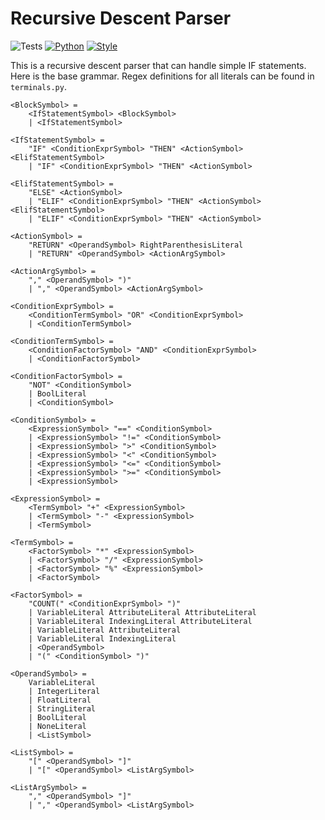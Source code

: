# Recursive Descent Parser

![Tests](https://github.com/JohN100x1/Recursive-Descent-Parser/actions/workflows/python-workflow.yml/badge.svg)
[![Python](https://img.shields.io/badge/python-3.10%2B-brightgreen)](https://www.python.org/)
[![Style](https://img.shields.io/badge/code%20style-black-000000.svg)](https://github.com/psf/black)

This is a recursive descent parser that can handle simple IF statements.
Here is the base grammar. Regex definitions for all literals can be found in `terminals.py`.
```bnf
<BlockSymbol> = 
    <IfStatementSymbol> <BlockSymbol>
    | <IfStatementSymbol>

<IfStatementSymbol> = 
    "IF" <ConditionExprSymbol> "THEN" <ActionSymbol> <ElifStatementSymbol>
    | "IF" <ConditionExprSymbol> "THEN" <ActionSymbol>

<ElifStatementSymbol> = 
    "ELSE" <ActionSymbol>
    | "ELIF" <ConditionExprSymbol> "THEN" <ActionSymbol> <ElifStatementSymbol>
    | "ELIF" <ConditionExprSymbol> "THEN" <ActionSymbol>

<ActionSymbol> = 
    "RETURN" <OperandSymbol> RightParenthesisLiteral
    | "RETURN" <OperandSymbol> <ActionArgSymbol>

<ActionArgSymbol> = 
    "," <OperandSymbol> ")"
    | "," <OperandSymbol> <ActionArgSymbol>

<ConditionExprSymbol> = 
    <ConditionTermSymbol> "OR" <ConditionExprSymbol>
    | <ConditionTermSymbol>

<ConditionTermSymbol> = 
    <ConditionFactorSymbol> "AND" <ConditionExprSymbol>
    | <ConditionFactorSymbol>

<ConditionFactorSymbol> = 
    "NOT" <ConditionSymbol>
    | BoolLiteral
    | <ConditionSymbol>

<ConditionSymbol> = 
    <ExpressionSymbol> "==" <ConditionSymbol>
    | <ExpressionSymbol> "!=" <ConditionSymbol>
    | <ExpressionSymbol> ">" <ConditionSymbol>
    | <ExpressionSymbol> "<" <ConditionSymbol>
    | <ExpressionSymbol> "<=" <ConditionSymbol>
    | <ExpressionSymbol> ">=" <ConditionSymbol>
    | <ExpressionSymbol>

<ExpressionSymbol> = 
    <TermSymbol> "+" <ExpressionSymbol>
    | <TermSymbol> "-" <ExpressionSymbol>
    | <TermSymbol>

<TermSymbol> = 
    <FactorSymbol> "*" <ExpressionSymbol>
    | <FactorSymbol> "/" <ExpressionSymbol>
    | <FactorSymbol> "%" <ExpressionSymbol>
    | <FactorSymbol>

<FactorSymbol> = 
    "COUNT(" <ConditionExprSymbol> ")"
    | VariableLiteral AttributeLiteral AttributeLiteral
    | VariableLiteral IndexingLiteral AttributeLiteral
    | VariableLiteral AttributeLiteral
    | VariableLiteral IndexingLiteral
    | <OperandSymbol>
    | "(" <ConditionSymbol> ")"

<OperandSymbol> = 
    VariableLiteral
    | IntegerLiteral
    | FloatLiteral
    | StringLiteral
    | BoolLiteral
    | NoneLiteral
    | <ListSymbol>

<ListSymbol> = 
    "[" <OperandSymbol> "]"
    | "[" <OperandSymbol> <ListArgSymbol>

<ListArgSymbol> = 
    "," <OperandSymbol> "]"
    | "," <OperandSymbol> <ListArgSymbol>
```